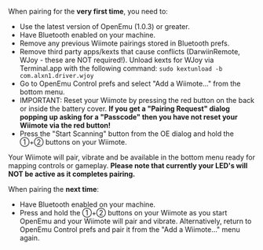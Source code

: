 When pairing for the **very first time**, you need to:
* Use the latest version of OpenEmu (1.0.3) or greater.
* Have Bluetooth enabled on your machine.
* Remove any previous Wiimote pairings stored in Bluetooth prefs.
* Remove third party apps/kexts that cause conflicts (DarwiinRemote, WJoy - these are NOT required!). Unload kexts for WJoy via Terminal.app with the following command: `sudo kextunload -b com.alxn1.driver.wjoy`
* Go to OpenEmu Control prefs and select "Add a Wiimote..." from the bottom menu.
* IMPORTANT: Reset your Wiimote by pressing the red button on the back or inside the battery cover. **If you get a "Pairing Request" dialog popping up asking for a "Passcode" then you have not reset your Wiimote via the red button!**
* Press the "Start Scanning" button from the OE dialog and hold the ①+② buttons on your Wiimote.

Your Wiimote will pair, vibrate and be available in the bottom menu ready for mapping controls or gameplay. **Please note that currently your LED's will NOT be active as it completes pairing.**

When pairing the **next time**:
* Have Bluetooth enabled on your machine.
* Press and hold the ①+② buttons on your Wiimote as you start OpenEmu and your Wiimote will pair and vibrate. Alternatively, return to OpenEmu Control prefs and pair it from the "Add a Wiimote..." menu again.
